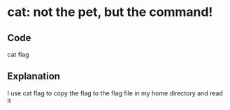 # cat: not the pet, but the command!

## Code
cat flag


## Explanation
I use cat flag to copy the flag to the flag file in my home directory and read it
